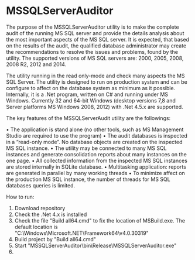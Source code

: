 # MSSQLServerAuditor

The purpose of the MSSQLServerAuditor utility is to make the complete audit of the running MS SQL server and provide the details analysis about the most important aspects of the MS SQL server. It is expected, that based on the results of the audit, the qualified database administrator may create the recommendations to resolve the issues and problems, found by the utility. The supported versions of MS SQL servers are: 2000, 2005, 2008, 2008 R2, 2012 and 2014. 

The utility running in the read only-mode and check many aspects the MS SQL Server. The utility is designed to run on production system and can be configure to affect on the database system as minimum as it possible. Internally, it is a .Net program, written on C# and running under MS Windows. Currently 32 and 64-bit Windows (desktop versions 7,8 and Server platforms MS Windows 2008, 2012) with .Net 4.5.x are supported.

The key features of the MSSQLServerAudit utility are the followings:

•	The application is stand alone (no other tools, such as MS Management Studio are required to use the program)
•	The audit databases is inspected in a “read-only mode”. No database objects are created on the inspected MS SQL instance.
•	The utility may be connected to many MS SQL instances and generate consolidation reports about many instances on the one page.
•	All collected information from the inspected MS SQL instances are stored internally in SQLite database.
•	Multitasking application: reports are generated in parallel by many working threads
•	To minimize affect on the production MS SQL instance, the number of threads for MS SQL databases queries is limited.

How to run:

1. Download repository
2. Check the .Net 4.x is installed
3. Check the file "Build all64.cmd" to fix the location of MSBuild.exe. The default location is "C:\Windows\Microsoft.NET\Framework64\v4.0.30319\"
4. Build project by "Build all64.cmd"
5. Start "MSSQLServerAuditor\bin\Release\MSSQLServerAuditor.exe"
5. 
